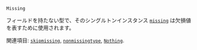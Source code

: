 ```
Missing
```

フィールドを持たない型で、そのシングルトンインスタンス [`missing`](@ref) は欠損値を表すために使用されます。

関連項目: [`skipmissing`](@ref), [`nonmissingtype`](@ref), [`Nothing`](@ref).
